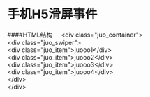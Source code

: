 # 手机H5滑屏事件

####HTML结构
     \<div class="juo_container"><br>
        \<div class="juo_swiper"><br>
            \<div class="juo_item">juooo1\</div><br>
            \<div class="juo_item">juooo2\</div><br>
            \<div class="juo_item">juooo3\</div><br>
            \<div class="juo_item">juooo4\</div><br>
        \</div><br>
     \</div><br>




